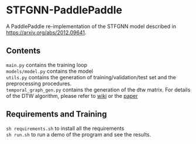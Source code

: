 # STFGNN-PaddlePaddle
A PaddlePaddle re-implementation of the STFGNN model described in https://arxiv.org/abs/2012.09641.  


## Contents
`main.py` contains the training loop  
`models/model.py` contains the model  
`utils.py` contains the generation of training/validation/test set and the preprocessing procedures.  
`temporal_graph_gen.py` contains the generation of the dtw matrix. For details of the DTW algorithm, please refer to [wiki](https://en.wikipedia.org/wiki/Dynamic_time_warping) or the [paper](https://arxiv.org/abs/2012.09641)

## Requirements and Training 
`sh requirements.sh` to install all the requirements   
`sh run.sh` to run a demo of the program and see the results.
